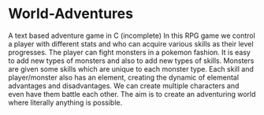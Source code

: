 # World-Adventures
A text based adventure game in C (incomplete)
In this RPG game we control a player with different stats and who can acquire various skills as their level progresses.
The player can fight monsters in a pokemon fashion. 
It is easy to add new types of monsters and also to add new types of skills.
Monsters are given some skills which are unique to each monster type.
Each skill and player/monster also has an element, creating the dynamic of elemental advantages and disadvantages.
We can create multiple characters and even have them battle each other. 
The aim is to create an adventuring world where literally anything is possible. 

